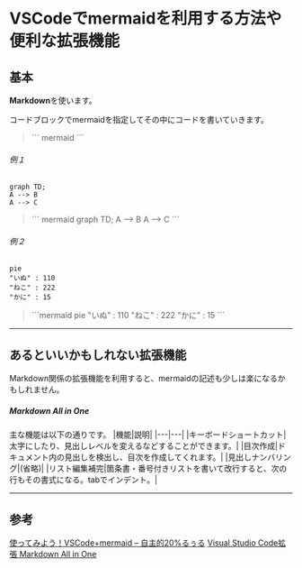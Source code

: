 # VSCodeでmermaidを利用する方法や便利な拡張機能

## 基本
**Markdown**を使います。

コードブロックでmermaidを指定してその中にコードを書いていきます。

>\``` mermaid
>\```

###### 例１

``` mermaid
graph TD;
A --> B
A --> C
```

> \``` mermaid
> graph TD;
> A --> B
> A --> C
> \```

###### 例２

``` mermaid
pie
"いぬ" : 110
"ねこ" : 222
"かに" : 15
```

> \```mermaid
> pie
> "いぬ" : 110
> "ねこ" : 222
> "かに" : 15
> \```

---

## あるといいかもしれない拡張機能
Markdown関係の拡張機能を利用すると、mermaidの記述も少しは楽になるかもしれません。

##### Markdown All in One
主な機能は以下の通りです。
|機能|説明|
|---|---|
|キーボードショートカット|太字にしたり、見出しレベルを変えるなどすることができます。|
|目次作成|ドキュメント内の見出しを検出し、目次を作成してくれます。|
|見出しナンバリング|(省略)|
|リスト編集補完|箇条書・番号付きリストを書いて改行すると、次の行もその書式になる。tabでインデント。|

---

## 参考
[使ってみよう！VSCode+mermaid – 自主的20%るぅる](https://www.agent-grow.com/self20percent/2020/03/05/%E4%BD%BF%E3%81%A3%E3%81%A6%E3%81%BF%E3%82%88%E3%81%86%EF%BC%81vscodemermaid/)
[Visual Studio Code拡張 Markdown All in One](https://zenn.dev/ctrlkeykoyubi/articles/vscode-markdown-all-in-one)